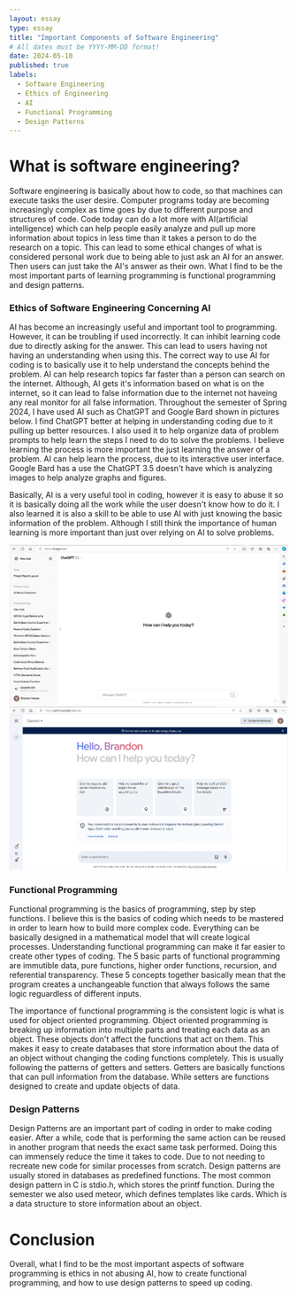```yaml
---
layout: essay
type: essay
title: "Important Components of Software Engineering"
# All dates must be YYYY-MM-DD format!
date: 2024-05-10
published: true
labels:
  - Software Engineering
  - Ethics of Engineering
  - AI
  - Functional Programming
  - Design Patterns
---
```


<h1>What is software engineering?</h1>
<p>
  Software engineering is basically about how to code, so that machines can execute tasks the user desire. Computer programs today are becoming increasingly complex as time goes by due to different purpose and structures of code.
  Code today can do a lot more with AI(artificial intelligence) which can help people easily analyze and pull up more information about topics in less time than it takes a person to do the research on a topic.
  This can lead to some ethical changes of what is considered personal work due to being able to just ask an AI for an answer. Then users can just take the AI's answer as their own. What I find to be the most important parts of learning programming is functional programming and design patterns.
</p>

<h3>Ethics of Software Engineering Concerning AI</h3>
<p>
  AI has become an increasingly useful and important tool to programming. However, it can be troubling if used incorrectly. It can inhibit learning code due to directly asking for the answer. This can lead to users having not having an understanding when using this. The correct way to use AI for coding is to basically use it to help understand the concepts behind the problem. AI can help research topics far faster than a person can search on the internet. Although, AI gets it's information based on what is on the internet, so it can lead to false information due to the internet not haveing any real monitor for all false information. Throughout the semester of Spring 2024, I have used AI such as ChatGPT and Google Bard shown in pictures below. I find ChatGPT better at helping in understanding coding due to it pulling up better resources. I also used it to help organize data of problem prompts to help learn the steps I need to do to solve the problems. I believe learning the process is more important the just learning the answer of a problem. AI can help learn the process, due to its interactive user interface. Google Bard has a use the ChatGPT 3.5 doesn't have which is analyzing images to help analyze graphs and figures.
</p>
<p>
  Basically, AI is a very useful tool in coding, however it is easy to abuse it so it is basically doing all the work while the user doesn't know how to do it. I also learned it is also a skill to be able to use AI with just knowing the basic information of the problem. Although I still think the importance of human learning is more important than just over relying on AI to solve problems. 
</p>
<img class="img-fluid" src="../img/ChatGPT.png">
<img class="img-fluid" src="../img/GoogleBard.png">

<h3>Functional Programming</h3>
<p>
  Functional programming is the basics of programming, step by step functions. I believe this is the basics of coding which needs to be mastered in order to learn how to build more complex code. Everything can be basically designed in a mathematical model that will create logical processes. Understanding functional programming can make it far easier to create other types of coding. The 5 basic parts of functional programming are immutible data, pure functions, higher order functions, recursion, and referential transparency. These 5 concepts together basically mean that the program creates a unchangeable function that always follows the same logic reguardless of different inputs.
</p>
<p>
  The importance of functional programming is the consistent logic is what is used for object oriented programming. Object oriented programming is breaking up information into multiple parts and treating each data as an object. These objects don't affect the functions that act on them. This makes it easy to create databases that store information about the data of an object without changing the coding functions completely. This is usually following the patterns of getters and setters. Getters are basically functions that can pull information from the database. While setters are functions designed to create and update objects of data.
</p>
<h3>Design Patterns</h3>
<p>
  Design Patterns are an important part of coding in order to make coding easier. After a while, code that is performing the same action can be reused in another program that needs the exact same task performed. Doing this can immensely reduce the time it takes to code. Due to not needing to recreate new code for similar processes from scratch. Design patterns are usually stored in databases as predefined functions. The most common design pattern in C is stdio.h, which stores the printf function. During the semester we also used meteor, which defines templates like cards. Which is a data structure to store information about an object.
</p>
<h1>Conclusion</h1>
Overall, what I find to be the most important aspects of software programming is ethics in not abusing AI, how to create functional programming, and how to use design patterns to speed up coding.
